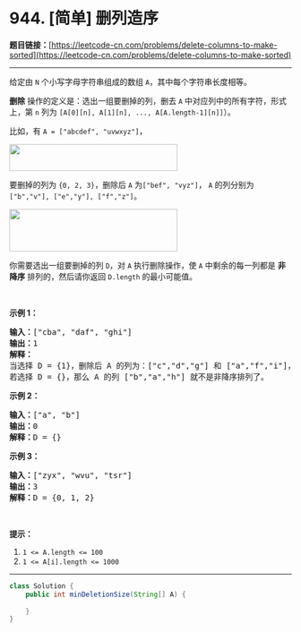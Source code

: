 # 944. [简单] 删列造序

**题目链接：**[https://leetcode-cn.com/problems/delete-columns-to-make-sorted](https://leetcode-cn.com/problems/delete-columns-to-make-sorted)

---

<div class="content__1Y2H">
 <div class="notranslate">
  <p>给定由&nbsp;<code>N</code>&nbsp;个小写字母字符串组成的数组 <code>A</code>，其中每个字符串长度相等。</p> 
  <p><strong>删除</strong> 操作的定义是：选出一组要删掉的列，删去&nbsp;<code>A</code> 中对应列中的所有字符，形式上，第 <code>n</code>&nbsp;列为&nbsp;<code>[A[0][n], A[1][n], ..., A[A.length-1][n]]</code>）。</p> 
  <p>比如，有&nbsp;<code>A = ["abcdef", "uvwxyz"]</code>，</p> 
  <p><img style="height: 48px; width: 300px;" src="/aliyun-lc-upload/uploads/2019/07/06/944_1.png" alt=""></p> 
  <p>要删掉的列为&nbsp;<code>{0, 2, 3}</code>，删除后 <code>A</code>&nbsp;为<code>["bef", "vyz"]</code>， <code>A</code>&nbsp;的列分别为<code>["b","v"], ["e","y"], ["f","z"]</code>。</p> 
  <p><img style="height: 76px; width: 300px;" src="/aliyun-lc-upload/uploads/2019/07/06/944_2.png" alt=""></p> 
  <p>你需要选出一组要删掉的列&nbsp;<code>D</code>，对&nbsp;<code>A</code> 执行删除操作，使 <code>A</code> 中剩余的每一列都是 <strong>非降序</strong>&nbsp;排列的，然后请你返回&nbsp;<code>D.length</code>&nbsp;的最小可能值。</p> 
  <p>&nbsp;</p> 
  <p><strong>示例 1：</strong></p> 
  <pre class="language-text"><strong>输入：</strong>["cba", "daf", "ghi"]
<strong>输出：</strong>1
<strong>解释：</strong>
当选择 D = {1}，删除后 A 的列为：["c","d","g"] 和 ["a","f","i"]，均为非降序排列。
若选择 D = {}，那么 A 的列 ["b","a","h"] 就不是非降序排列了。
</pre> 
  <p><strong>示例 2：</strong></p> 
  <pre class="language-text"><strong>输入：</strong>["a", "b"]
<strong>输出：</strong>0
<strong>解释：</strong>D = {}
</pre> 
  <p><strong>示例 3：</strong></p> 
  <pre class="language-text"><strong>输入：</strong>["zyx", "wvu", "tsr"]
<strong>输出：</strong>3
<strong>解释：</strong>D = {0, 1, 2}
</pre> 
  <p>&nbsp;</p> 
  <p><strong>提示：</strong></p> 
  <ol> 
   <li><code>1 &lt;= A.length &lt;= 100</code></li> 
   <li><code>1 &lt;= A[i].length &lt;= 1000</code></li> 
  </ol> 
 </div>
</div>

---

```java
class Solution {
    public int minDeletionSize(String[] A) {
        
    }
}
```